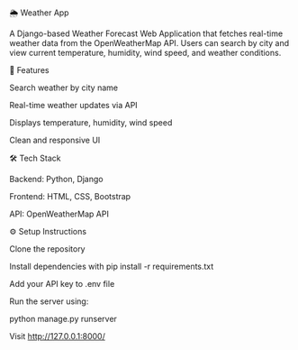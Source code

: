 🌦️ Weather App

A Django-based Weather Forecast Web Application that fetches real-time weather data from the OpenWeatherMap API. Users can search by city and view current temperature, humidity, wind speed, and weather conditions.

🚀 Features

Search weather by city name

Real-time weather updates via API

Displays temperature, humidity, wind speed

Clean and responsive UI

🛠️ Tech Stack

Backend: Python, Django

Frontend: HTML, CSS, Bootstrap

API: OpenWeatherMap API

⚙️ Setup Instructions

Clone the repository

Install dependencies with pip install -r requirements.txt

Add your API key to .env file

Run the server using:

python manage.py runserver


Visit http://127.0.0.1:8000/


